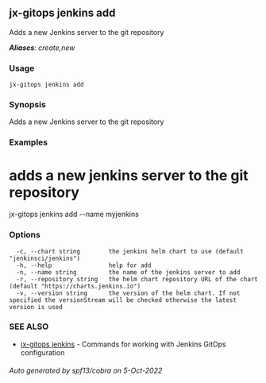 ## jx-gitops jenkins add

Adds a new Jenkins server to the git repository

***Aliases**: create,new*

### Usage

```
jx-gitops jenkins add
```

### Synopsis

Adds a new Jenkins server to the git repository

### Examples

  # adds a new jenkins server to the git repository
  jx-gitops jenkins add --name myjenkins

### Options

```
  -c, --chart string        the jenkins helm chart to use (default "jenkinsci/jenkins")
  -h, --help                help for add
  -n, --name string         the name of the jenkins server to add
  -r, --repository string   the helm chart repository URL of the chart (default "https://charts.jenkins.io")
  -v, --version string      the version of the helm chart. If not specified the versionStream will be checked otherwise the latest version is used
```

### SEE ALSO

* [jx-gitops jenkins](jx-gitops_jenkins.md)	 - Commands for working with Jenkins GitOps configuration

###### Auto generated by spf13/cobra on 5-Oct-2022
